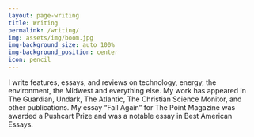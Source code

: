 ```yaml
---
layout: page-writing
title: Writing
permalink: /writing/
img: assets/img/boom.jpg
img-background_size: auto 100%
img-background_position: center
icon: pencil
---
```


I write features, essays, and reviews on technology, energy, the environment, the Midwest and everything else. My work has appeared in The Guardian, Undark, The Atlantic, The Christian Science Monitor, and other publications. My essay “Fail Again” for The Point Magazine was awarded a Pushcart Prize and was a notable essay in Best American Essays.